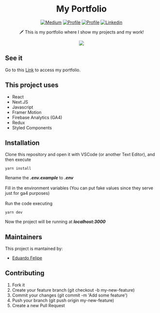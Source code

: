 <h1 align="center">My Portfolio</h1>

<p align="center">
  <a href="https://medium.com/@eduardofelipi"><img alt="Medium" src="https://img.shields.io/static/v1?label=Medium&message=@edu_santos&color=gray&logo=medium"/></a>
  <a href="https://www.youtube.com/channel/UCYcwwX7nDU_U0FP-TsXMwVg"><img alt="Profile" src="https://img.shields.io/static/v1?label=Youtube&message=edu_santos&color=red&logo=youtube"/></a> 
  <a href="https://github.com/edufelip"><img alt="Profile" src="https://img.shields.io/static/v1?label=Github&message=edufelip&color=white&logo=github"/></a> 
  <a href="https://www.linkedin.com/in/eduardo-felipe-dev/"><img alt="Linkedin" src="https://img.shields.io/static/v1?label=Linkedin&message=edu_santos&color=blue&logo=linkedin"/></a> 
</p>

<p align="center">  
🗡️ This is my portfolio where I show my projects and my work!
</p>

<p align="center">
<img src="https://github.com/edufelip/portfolio/assets/34727187/2a911e8c-272d-489e-bf89-82cab3693082"/>
</p>

## See it
Go to this [Link](https://portfolio-edufelip.vercel.app/) to access my portfolio.

## This project uses
* React
* Next.JS
* Javascript
* Framer Motion
* Firebase Analytics (GA4)
* Redux
* Styled Components

## Installation
Clone this repository and open it with VSCode (or another Text Editor), and then execute
```bash
yarn install
```
Rename the ***.env.example*** to ***.env*** <br><br>
Fill in the environment variables (You can put fake values since they serve just for ga4 purposes) <br><br>
Run the code executing
```bash
yarn dev
```
Now the project will be running at ***localhost:3000***

## Maintainers
This project is mantained by:
* [Eduardo Felipe](http://github.com/edufelip)

## Contributing

1. Fork it
2. Create your feature branch (git checkout -b my-new-feature)
3. Commit your changes (git commit -m 'Add some feature')
4. Push your branch (git push origin my-new-feature)
5. Create a new Pull Request
